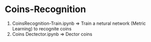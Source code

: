 # Coins-Recognition
1. CoinsRecognition-Train.ipynb => Train a netural network (Metric Learning) to recognite coins
2. Coins Dectector.ipynb => Dector coins